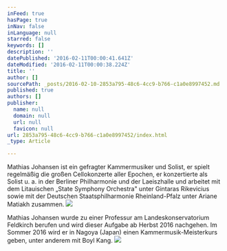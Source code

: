 ```yaml
---
inFeed: true
hasPage: true
inNav: false
inLanguage: null
starred: false
keywords: []
description: ''
datePublished: '2016-02-11T00:00:41.641Z'
dateModified: '2016-02-11T00:00:38.224Z'
title: ''
author: []
sourcePath: _posts/2016-02-10-2853a795-48c6-4cc9-b766-c1a0e8997452.md
published: true
authors: []
publisher:
  name: null
  domain: null
  url: null
  favicon: null
url: 2853a795-48c6-4cc9-b766-c1a0e8997452/index.html
_type: Article

---
```

Mathias Johansen ist ein gefragter Kammermusiker und Solist, er spielt regelmäßig die großen Cellokonzerte aller Epochen, er konzertierte als Solist u. a. in der Berliner Philharmonie und der Laeiszhalle und arbeitet mit dem Litauischen „State Symphony Orchestra" unter Gintaras Rikevicius sowie mit der Deutschen Staatsphilharmonie Rheinland-Pfalz unter Ariane Matiakh zusammen. ![](https://the-grid-user-content.s3-us-west-2.amazonaws.com/2744ad5c-ec92-44de-8434-f616ae78aec0.jpg)

Mathias Johansen wurde zu einer Professur am Landeskonservatorium Feldkirch berufen und wird dieser Aufgabe ab Herbst 2016 nachgehen.
Im Sommer 2016 wird er in Nagoya (Japan) einen Kammermusik-Meisterkurs geben, unter anderem mit Boyl Kang. ![](https://the-grid-user-content.s3-us-west-2.amazonaws.com/bd8fc163-4697-4018-9870-92705b9b55f6.jpg)